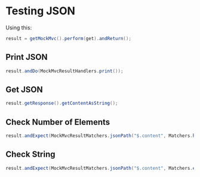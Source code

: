 # Testing JSON

Using this:

```java
result = getMockMvc().perform(get).andReturn();
```

## Print JSON

```java
result.andDo(MockMvcResultHandlers.print());
```

## Get JSON

```java
result.getResponse().getContentAsString();
```

## Check Number of Elements

```java
result.andExpect(MockMvcResultMatchers.jsonPath("$.content", Matchers.hasSize(1)));
```

## Check String

```java
result.andExpect(MockMvcResultMatchers.jsonPath("$.content", Matchers.equalTo("text")));
```



